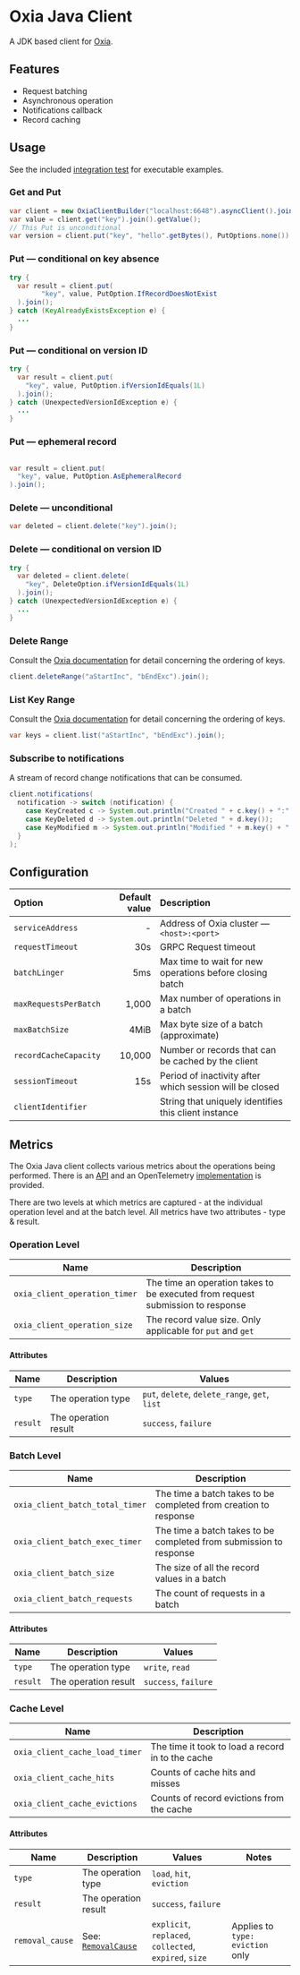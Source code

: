 # Oxia Java Client

A JDK based client for [Oxia][oxia].

## Features

- Request batching
- Asynchronous operation
- Notifications callback
- Record caching

## Usage

See the included [integration test][it] for executable examples.

### Get and Put

```java
var client = new OxiaClientBuilder("localhost:6648").asyncClient().join();
var value = client.get("key").join().getValue();
// This Put is unconditional
var version = client.put("key", "hello".getBytes(), PutOptions.none()).join().getVersion();   
```

### Put — conditional on key absence

```java
try {
  var result = client.put(
        "key", value, PutOption.IfRecordDoesNotExist
  ).join();
} catch (KeyAlreadyExistsException e) {
  ...
}
```

### Put — conditional on version ID

```java
try {
  var result = client.put(
    "key", value, PutOption.ifVersionIdEquals(1L)
  ).join();
} catch (UnexpectedVersionIdException e) {
  ...
}
```

### Put — ephemeral record

```java

var result = client.put(
  "key", value, PutOption.AsEphemeralRecord
).join();
```

### Delete — unconditional

```java
var deleted = client.delete("key").join();
```

### Delete — conditional on version ID

```java
try {
  var deleted = client.delete(
    "key", DeleteOption.ifVersionIdEquals(1L)
  ).join();
} catch (UnexpectedVersionIdException e) {
  ...
}
```

### Delete Range

Consult the [Oxia documentation][sort] for detail concerning the ordering of keys.

```java
client.deleteRange("aStartInc", "bEndExc").join();
```

### List Key Range

Consult the [Oxia documentation][sort] for detail concerning the ordering of keys.

```java
var keys = client.list("aStartInc", "bEndExc").join();
```

### Subscribe to notifications

A stream of record change notifications that can be consumed.

```java
client.notifications(
  notification -> switch (notification) {
    case KeyCreated c -> System.out.println("Created " + c.key() + ":" + c.version());
    case KeyDeleted d -> System.out.println("Deleted " + d.key());
    case KeyModified m -> System.out.println("Modified " + m.key() + ":" + m.version());
  }
);
```

## Configuration

| Option                   | Default value | Description                                                 |
|:-------------------------|--------------:|:------------------------------------------------------------|
| `serviceAddress`         |             - | Address of Oxia cluster — `<host>:<port>`                   |
| `requestTimeout`         |           30s | GRPC Request timeout                                        |
| `batchLinger`            |           5ms | Max time to wait for new operations before closing batch    |
| `maxRequestsPerBatch`    |         1,000 | Max number of operations in a batch                         |
| `maxBatchSize`           |          4MiB | Max byte size of a batch (approximate)                      |
| `recordCacheCapacity`    |        10,000 | Number or records that can be cached by the client          |
| `sessionTimeout`         |           15s | Period of inactivity after which session will be closed     |
| `clientIdentifier`       | <random UUID> | String that uniquely identifies this client instance        |

## Metrics

The Oxia Java client collects various metrics about the operations being performed. There is an
[API](client-metrics-api/src/main/java/io/streamnative/oxia/client/metrics/api/Metrics.java) and an OpenTelemetry
[implementation](client-metrics-opentelemetry/src/main/java/io/streamnative/oxia/client/metrics/opentelemetry/OpenTelemetryMetrics.java)
is provided.

There are two levels at which metrics are captured - at the individual operation level and at the batch level. All
metrics have two attributes - type & result.

### Operation Level

|             Name              |                                  Description                                   |
|-------------------------------|--------------------------------------------------------------------------------|
| `oxia_client_operation_timer` | The time an operation takes to be executed from request submission to response |
| `oxia_client_operation_size`  | The record value size. Only applicable for `put` and `get`                     |

#### Attributes

|   Name   |     Description      |                     Values                     |
|----------|----------------------|------------------------------------------------|
| `type`   | The operation type   | `put`, `delete`, `delete_range`, `get`, `list` |
| `result` | The operation result | `success`, `failure`                           |

### Batch Level

|              Name               |                            Description                             |
|---------------------------------|--------------------------------------------------------------------|
| `oxia_client_batch_total_timer` | The time a batch takes to be completed from creation to response   |
| `oxia_client_batch_exec_timer`  | The time a batch takes to be completed from submission to response |
| `oxia_client_batch_size`        | The size of all the record values in a batch                       |
| `oxia_client_batch_requests`    | The count of requests in a batch                                   |

#### Attributes

|   Name   |     Description      |        Values        |
|----------|----------------------|----------------------|
| `type`   | The operation type   | `write`, `read`      |
| `result` | The operation result | `success`, `failure` |

### Cache Level

|              Name              |                    Description                    |
|--------------------------------|---------------------------------------------------|
| `oxia_client_cache_load_timer` | The time it took to load a record in to the cache |
| `oxia_client_cache_hits`       | Counts of cache hits and misses                   |
| `oxia_client_cache_evictions`  | Counts of record evictions from the cache         |

#### Attributes

|      Name       |           Description           |                         Values                         |              Notes               |
|-----------------|---------------------------------|--------------------------------------------------------|----------------------------------|
| `type`          | The operation type              | `load`, `hit`, `eviction`                              |                                  |
| `result`        | The operation result            | `success`, `failure`                                   |                                  |
| `removal_cause` | See: [`RemovalCause`][caffeine] | `explicit`, `replaced`, `collected`, `expired`, `size` | Applies to `type: eviction` only |

[oxia]: https://github.com/streamnative/oxia
[it]: src/test/java/io/streamnative/oxia/client/OxiaClientIT.java
[sort]: https://github.com/streamnative/oxia/blob/main/docs/oxia-key-sorting.md
[caffeine]: https://github.com/ben-manes/caffeine/blob/master/caffeine/src/main/java/com/github/benmanes/caffeine/cache/RemovalCause.java

